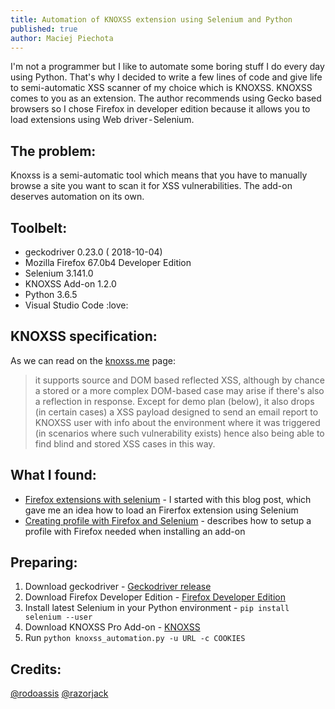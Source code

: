 ```yaml
---
title: Automation of KNOXSS extension using Selenium and Python
published: true
author: Maciej Piechota
---
```


I'm not a programmer but I like to automate some boring stuff I do every day using Python. That's why I decided to write a few lines of code and give life to semi-automatic XSS scanner of my choice which is KNOXSS.
KNOXSS comes to you as an extension. The author recommends using Gecko based browsers so I chose Firefox in developer edition because it allows you to load extensions using Web driver - Selenium.

## The problem:

Knoxss is a semi-automatic tool which means that you have to manually browse a site you want to scan it for XSS vulnerabilities. The add-on deserves automation on its own.

## Toolbelt:

- geckodriver 0.23.0 ( 2018-10-04)
- Mozilla Firefox 67.0b4 Developer Edition
- Selenium 3.141.0
- KNOXSS Add-on 1.2.0
- Python 3.6.5
- Visual Studio Code :love:

## KNOXSS specification:

As we can read on the [knoxss.me](https://knoxss.me) page:

>it supports source and DOM based reflected XSS, although by chance a stored or a more complex DOM-based case may arise if there's also a reflection in response. Except for demo plan (below), it also drops (in certain cases) a XSS payload designed to send an email report to KNOXSS user with info about the environment where it was triggered (in scenarios where such vulnerability exists) hence also being able to find blind and stored XSS cases in this way.

## What I found:

* [Firefox extensions with selenium](https://intoli.com/blog/firefox-extensions-with-selenium/) - I started with this blog post, which gave me an idea how to load an Firerfox extension using Selenium
* [Creating profile with Firefox and Selenium](http://witkowskibartosz.com/blog/selenium-firefox-profile-for-automation.html) - describes how to setup a profile with Firefox needed when installing an add-on

## Preparing:

1. Download geckodriver - [Geckodriver release](https://github.com/mozilla/geckodriver/releases)
2. Download Firefox Developer Edition - [Firefox Developer Edition](https://www.mozilla.org/pl/firefox/developer/)
3. Install latest Selenium in your Python environment - `pip install selenium --user`
4. Download KNOXSS Pro Add-on - [KNOXSS](https://knoxss.me/)
5. Run `python knoxss_automation.py -u URL -c COOKIES`


## Credits:

[@rodoassis](https://twitter.com/rodoassis)
[@razorjack](https://razorjack.net)

